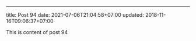 ---
title: Post 94
date: 2021-07-06T21:04:58+07:00
updated: 2018-11-16T09:06:37+07:00

This is content of post 94